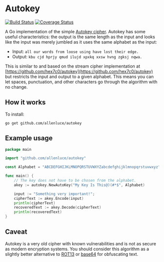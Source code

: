 # Autokey

[![Build Status](https://travis-ci.org/allenluce/autokey.svg?branch=master)](https://travis-ci.org/allenluce/autokey)
[![Coverage Status](https://coveralls.io/repos/github/allenluce/autokey/badge.svg?branch=master)](https://coveralls.io/github/allenluce/autokey?branch=master)

A Go implementation of the simple
[Autokey cipher](https://en.wikipedia.org/wiki/Autokey_cipher).
Autokey has some useful characteristics: the output is the same length
as the input and looks like the input was merely jumbled as it uses
the same alphabet as the input:

* Input: `all our words from loose using have lost their edge.`
* Output: `kbu cjd hprjy qmud ilujd xpxkq xxsw hvng zgksj nqwa.`

This is similar to and based on the stream cipher implementation at
[https://github.com/hex7c0/autokey](https://github.com/hex7c0/autokey)
but restricts the input and output to a given alphabet.  This means
you can let spaces, punctuation, and other characters go through the
algorithm with no change.

## How it works

To install:

    go get github.com/allenluce/autokey

## Example usage

```go
package main

import "github.com/allenluce/autokey"

const Alphabet = "ABCDEFGHIJKLMNOPQRSTUVWXYZabcdefghijklmnopqrstuvwxyz"

func main() {
    // The key does not have to be chosen from the alphabet.
    akey := autokey.NewAutoKey("My Key Is This@)(#*$", Alphabet)

    input := "Something very important!";
    cipherText := akey.Encode(input)
    println(cipherText)
    recoveredText := akey.Decode(cipherText)
    println(recoveredText)
}
```

## Caveat

Autokey is a very old cipher with known vulnerabilities and is not as
secure as modern encryption systems.  You should consider this
algorithm as a slightly better alternative to
[ROT13](https://en.wikipedia.org/wiki/ROT13) or
[base64](https://en.wikipedia.org/wiki/Base64) for obfuscating text.
